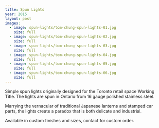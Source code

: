 ```yaml
---
title: Spun Lights
year: 2015
layout: post
images:
  - image: spun-lights/tom-chung-spun-lights-01.jpg
    size: full
  - image: spun-lights/tom-chung-spun-lights-02.jpg
    size: full
  - image: spun-lights/tom-chung-spun-lights-03.jpg
    size: full
  - image: spun-lights/tom-chung-spun-lights-04.jpg
    size: full
  - image: spun-lights/tom-chung-spun-lights-05.jpg
    size: full
  - image: spun-lights/tom-chung-spun-lights-06.jpg
    size: full
---
```


Simple spun lights originally designed for the Toronto retail space Working Title. The lights are spun in Ontario from 16 gauge polished stainless steel. 

Marrying the vernacular of traditional Japanese lanterns and stamped car parts, the lights create a paradox that is both delicate and industrial.

Available in custom finishes and sizes, contact for custom order.